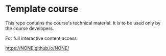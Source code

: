 # Template course

This repo contains the course's technical material. It is to be used only by the course developers.

For full interactive content access

https://NONE.github.io/NONE/

